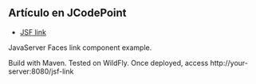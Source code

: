 ## Artículo en JCodePoint
* [JSF link](https://jcodepoint.com/jsf/etiquetas/jsf-link/)

JavaServer Faces link component example.

Build with Maven. Tested on WildFly. Once deployed, access http://your-server:8080/jsf-link
